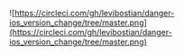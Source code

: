 ![https://circleci.com/gh/levibostian/danger-ios_version_change/tree/master.png](https://circleci.com/gh/levibostian/danger-ios_version_change/tree/master.png)
